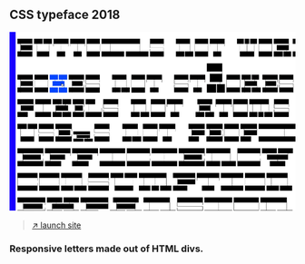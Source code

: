 <section id="css_typeface"></section>

## CSS typeface&nbsp;<span class="sup">2018</span>

![](/images/css_typeface/css_typeface_01.gif)

> [↗ launch site](https://vannavu.com/css_typeface/index.html)  

### Responsive letters made out of HTML divs.
